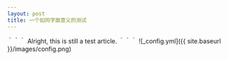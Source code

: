 ```yaml
---
layout: post
title: 一个如同字面意义的测试
---
```

｀｀｀
Alright, this is still a test article.
｀｀｀
![_config.yml]({{ site.baseurl }}/images/config.png)

